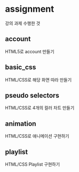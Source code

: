 # assignment
강의 과제 수행한 것

## account
HTML5로 account 만들기 

## basic_css
HTML/CSS로 해당 화면 따라 만들기

## pseudo selectors
HTML/CSS로 4개의 컬러 차트 만들기

## animation
HTML/CSS로 애니메이션 구현하기


## playlist
HTML/CSS Playlist 구현하기
